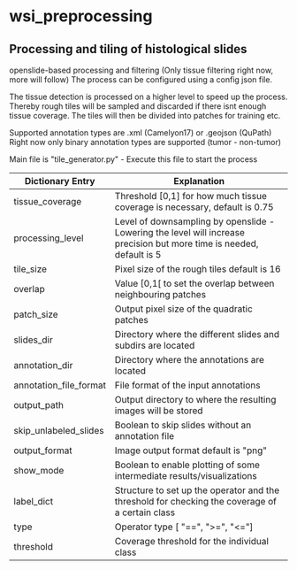 # wsi_preprocessing

## Processing and tiling of histological slides

openslide-based processing and filtering (Only tissue filtering right now, more will follow) 
The process can be configured using a config json file.

The tissue detection is processed on a higher level to speed up the process. Thereby rough tiles will be sampled and discarded if there isnt enough tissue coverage. The tiles will then be divided into patches for training etc.

Supported annotation types are .xml (Camelyon17) or .geojson (QuPath)
Right now only binary annotation types are supported (tumor - non-tumor)

Main file is "tile_generator.py" - Execute this file to start the process

| Dictionary Entry | Explanation |
| ----------- | ----------- |
| tissue_coverage | Threshold [0,1] for how much tissue coverage is necessary, default is 0.75|
| processing_level | Level of downsampling by openslide - Lowering the level will increase precision but more time is needed, default is 5| 
| tile_size |Pixel size of the rough tiles default is 16|
| overlap | Value [0,1[ to set the overlap between neighbouring patches | 
| patch_size | Output pixel size of the quadratic patches |
| slides_dir | Directory where the different slides and subdirs are located  | 
| annotation_dir | Directory where the annotations are located |
| annotation_file_format | File format of the input annotations | 
| output_path | Output directory to where the resulting images will be stored |
| skip_unlabeled_slides | Boolean to skip slides without an annotation file | 
| output_format | Image output format default is "png" |
| show_mode | Boolean to enable plotting of some intermediate results/visualizations | 
| label_dict |  Structure to set up the operator and the threshold for checking the coverage of a certain class|
| type | Operator type [ "==", ">=", "<="]| 
| threshold | Coverage threshold for the individual class |
